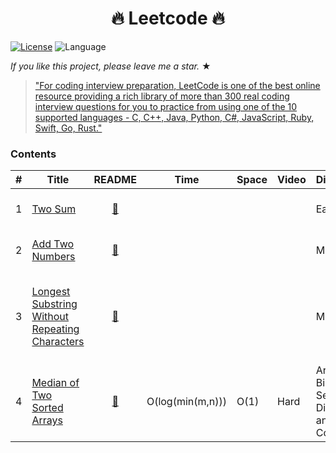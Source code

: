 <h1 align="center">
  🔥 Leetcode 🔥
</h1>

<!-- # [LeetCode](https://leetcode.com/problemset/algorithms/)  -->
[![License](https://img.shields.io/badge/license-Apache_2.0-blue.svg)](LICENSE.md) 
![Language](https://img.shields.io/badge/language-Rust%20%2F%20Python-blue.svg)

_If you like this project, please leave me a star._ &#9733;

> ["For coding interview preparation, LeetCode is one of the best online resource providing a rich library of more than 300 real coding interview questions for you to practice from using one of the 10 supported languages - C, C++, Java, Python, C#, JavaScript, Ruby, Swift, Go, Rust."](https://www.quora.com/How-effective-is-Leetcode-for-preparing-for-technical-interviews)

### Contents

|  #  |  Title  |  README  |  Time  |  Space  |  Video  |  Difficulty  |  Tag                   
|-----|---------|:--------:|--------|---------|---------|--------------|-------
|1|[Two Sum](https://leetcode.com/problems/two-sum/)|[:green_book:](src/two-sum)||||Easy|Array, Hash Table|
|2|[Add Two Numbers](https://leetcode.com/problems/add-two-numbers/)|[:green_book:](src/add-two-numbers)||||Medium|Linked List, Math|
|3|[Longest Substring Without Repeating Characters](https://leetcode.com/problems/longest-substring-without-repeating-characters/)|[:green_book:](src/longest-substring-without-repeating-characters)||||Medium|Hash Table, Two Pointers, String, Sliding Window|
|4|[Median of Two Sorted Arrays](https://leetcode.com/problems/median-of-two-sorted-arrays/)|[:green_book:](src/median-of-two-sorted-arrays)|O(log(min(m,n)))|O(1)|Hard|Array, Binary Search, Divide and Conquer|


